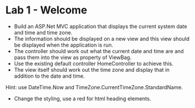 ﻿# Lab 1 - Welcome

- Build an ASP.Net MVC application that displays the current system date and time and time zone. 
- The information should be displayed on a new view and this view should be displayed when the application is run. 
- The controller should work out what the current date and time are and pass them into the view as property of ViewBag. 
- Use the existing default controller HomeController to achieve this. 
- The view itself should work out the time zone and display that in addition to the date and time. 

Hint: use DateTime.Now and TimeZone.CurrentTimeZone.StandardName. 

- Change the styling, use a red for html heading elements.